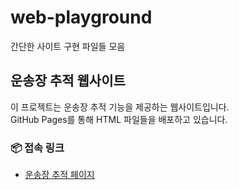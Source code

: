 # web-playground
간단한 사이트 구현 파일들 모음

## 운송장 추적 웹사이트

이 프로젝트는 운송장 추적 기능을 제공하는 웹사이트입니다.  
GitHub Pages를 통해 HTML 파일들을 배포하고 있습니다.

### 📦 접속 링크

- [운송장 추적 페이지](https://sovla.github.io/web-playground/delivery-tracker.html)
